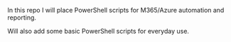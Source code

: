 In this repo I will place PowerShell scripts for M365/Azure automation and reporting.

Will also add some basic PowerShell scripts for everyday use.
